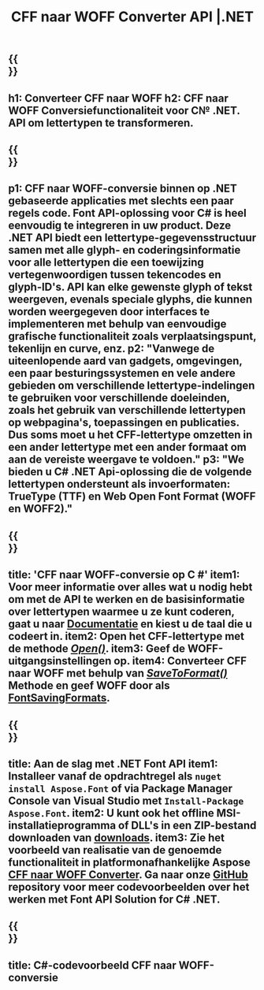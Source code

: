 ﻿---
translation: true
template: /_templates/conversion-child-net.md
title: CFF naar WOFF Converter API |.NET
description: Converteer CFF naar WOFF met behulp van .NET API op Windows. Integreer deze native CFF naar WOFF-lettertypeconversiefunctionaliteit in uw eigen oplossing.
keywords: cff naar woff api, cff2woff-oplossing, cff naar woff net
url: /net/conversion/cff-to-woff/
family: font
platformtag: net
feature: conversion
otherformats: TTF WOFF2
---

{{<section banner>}}
---
h1: Converteer CFF naar WOFF
h2: CFF naar WOFF Conversiefunctionaliteit voor C№ .NET. API om lettertypen te transformeren.
---

{{<section overview>}}
---
p1: CFF naar WOFF-conversie binnen op .NET gebaseerde applicaties met slechts een paar regels code. Font API-oplossing voor С# is heel eenvoudig te integreren in uw product. Deze .NET API biedt een lettertype-gegevensstructuur samen met alle glyph- en coderingsinformatie voor alle lettertypen die een toewijzing vertegenwoordigen tussen tekencodes en glyph-ID's. API kan elke gewenste glyph of tekst weergeven, evenals speciale glyphs, die kunnen worden weergegeven door interfaces te implementeren met behulp van eenvoudige grafische functionaliteit zoals verplaatsingspunt, tekenlijn en curve, enz.
p2: "Vanwege de uiteenlopende aard van gadgets, omgevingen, een paar besturingssystemen en vele andere gebieden om verschillende lettertype-indelingen te gebruiken voor verschillende doeleinden, zoals het gebruik van verschillende lettertypen op webpagina's, toepassingen en publicaties. Dus soms moet u het CFF-lettertype omzetten in een ander lettertype met een ander formaat om aan de vereiste weergave te voldoen."
p3: "We bieden u С# .NET Api-oplossing die de volgende lettertypen ondersteunt als invoerformaten: TrueType (TTF) en Web Open Font Format (WOFF en WOFF2)."
---

{{<section feature1>}}
---
title: 'CFF naar WOFF-conversie op C #'
item1: Voor meer informatie over alles wat u nodig hebt om met de API te werken en de basisinformatie over lettertypen waarmee u ze kunt coderen, gaat u naar [Documentatie](https://docs.aspose.com/font/) en kiest u de taal die u codeert in.
item2: Open het CFF-lettertype met de methode [*Open()*](https://reference.aspose.com/font/net/aspose.font/font/methods/open/index).
item3: Geef de WOFF-uitgangsinstellingen op.
item4: Converteer CFF naar WOFF met behulp van [*SaveToFormat()*](https://reference.aspose.com/font/net/aspose.font/font/methods/savetoformat) Methode en geef WOFF door als [FontSavingFormats](https://reference.aspose.com/font/net/aspose.font/fontsavingformats).
---

{{<section feature2>}}
---
title: Aan de slag met .NET Font API
item1: Installeer vanaf de opdrachtregel als ```nuget install Aspose.Font``` of via Package Manager Console van Visual Studio met ```Install-Package Aspose.Font```.
item2: U kunt ook het offline MSI-installatieprogramma of DLL's in een ZIP-bestand downloaden van [downloads](https://downloads.aspose.com/font/net).
item3: Zie het voorbeeld van realisatie van de genoemde functionaliteit in platformonafhankelijke Aspose [CFF naar WOFF Converter](https://products.aspose.app/font/conversion/cff-to-woff). Ga naar onze [GitHub](https://github.com/aspose-font/Aspose.Font-Documentation/tree/master/net-examples) repository voor meer codevoorbeelden over het werken met Font API Solution for C# .NET.
---

{{<section codeexample>}}
---
title: C#-codevoorbeeld CFF naar WOFF-conversie
---
